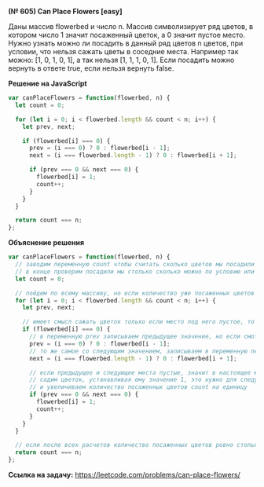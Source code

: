 **(№ 605) Can Place Flowers [easy]**

Даны массив flowerbed и число n. Массив символизирует ряд цветов, в котором число 1 значит посаженный цветок, а 0 значит пустое место. Нужно узнать можно ли посадить в данный ряд цветов n цветов, при условии, что нельзя сажать цветы в соседние места. Например так можно: [1, 0, 1, 0, 1], а так нельзя [1, 1, 1, 0, 1]. Если посадить можно вернуть в ответе true, если нельзя вернуть false.

**Решение на JavaScript**

```javascript
var canPlaceFlowers = function(flowerbed, n) {
  let count = 0;

  for (let i = 0; i < flowerbed.length && count < n; i++) {
    let prev, next;

    if (flowerbed[i] === 0) {
      prev = (i === 0) ? 0 : flowerbed[i - 1];
      next = (i === flowerbed.length - 1) ? 0 : flowerbed[i + 1];

      if (prev === 0 && next === 0) {
        flowerbed[i] = 1;
        count++;
      }
    }
  }

  return count === n;
};
```

**Объяснение решения**

```javascript
var canPlaceFlowers = function(flowerbed, n) {
  // заводим переменную count чтобы считать сколько цветов мы посадили
  // в конце проверим посадили мы столько сколько можно по условию или нет
  let count = 0;

  // пойдем по всему массиву, но если количество уже посаженных цветов большем чем можно по условию, то останавливаемся
  for (let i = 0; i < flowerbed.length && count < n; i++) {
    let prev, next;

    // имеет смысл сажать цветок только если место под него пустое, то есть равно 0 
    if (flowerbed[i] === 0) {
      // в переменную prev записываем предыдущее значение, но если смотрим первое место, то предыдущим устанавливаем 0
      prev = (i === 0) ? 0 : flowerbed[i - 1];
      // то же самое со следующим значением, записываем в переменную next следующее значение, но если место последнее, то следующее место это 0
      next = (i === flowerbed.length - 1) ? 0 : flowerbed[i + 1];

      // если предыдущее и следующее места пустые, значит в настоящее место можно посадить цветок
      // садим цветок, устанавливая ему значение 1, это нужно для следующих расчетов
      // и увеличиваем количество посаженных цветов count на единицу
      if (prev === 0 && next === 0) {
        flowerbed[i] = 1;
        count++;
      }
    }
  }

  // если после всех расчетов количество посаженных цветов ровно столько же сколько спрашивали по условию возвращаем true, если различаются возвращаем false
  return count === n;
};
```

**Ссылка на задачу:** https://leetcode.com/problems/can-place-flowers/